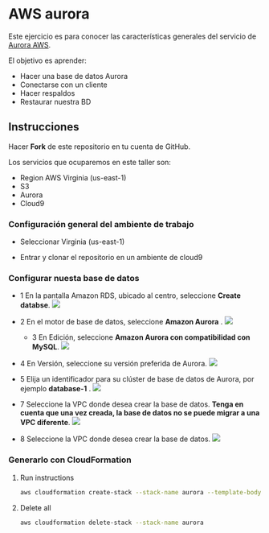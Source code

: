 # AWS aurora

Este ejercicio es para conocer las características generales del servicio de [Aurora AWS](https://aws.amazon.com/es/rds/aurora/).

El objetivo es aprender:
 - Hacer una base de datos Aurora
 - Conectarse con un cliente
 - Hacer respaldos
 - Restaurar nuestra BD


## Instrucciones

Hacer **Fork** de este repositorio en tu cuenta de GitHub.

Los servicios que ocuparemos en este taller son:
 - Region AWS Virginia (us-east-1)
 - S3
 - Aurora
 - Cloud9
 
### Configuración general del ambiente de trabajo
   
   -  Seleccionar Virginia (us-east-1)
   
   -  Entrar y clonar el repositorio en un ambiente de cloud9
    
###  Configurar nuesta base de datos

   - 1  En la pantalla Amazon RDS, ubicado al centro, seleccione **Create databse**.
    ![](https://d1.awsstatic.com/screenshots/10-min-tut-aurora-autoscaling/autoscaling-1.3.1.4f1479d5b9cde064538c4f4aaf479ac893135776.png)
    
 - 2 En el motor de base de datos, seleccione **Amazon Aurora** .
    ![](https://d1.awsstatic.com/screenshots/10-min-tut-aurora-autoscaling/autoscaling-1.4.2f8f85673625fc52b18604f39998742479ea3ace.png)

   - 3 En Edición, seleccione **Amazon Aurora con compatibilidad con MySQL**.
    ![](https://d1.awsstatic.com/screenshots/10-min-tut-aurora-autoscaling/autoscaling-1.4.2f8f85673625fc52b18604f39998742479ea3ace.png)
    
    
  -  4 En Versión, seleccione su versión preferida de Aurora.
    ![](https://d1.awsstatic.com/screenshots/10-min-tut-aurora-autoscaling/autoscaling-1.6.0abf12afd092721466c71329f05ea05ed0204e6c.png)
    
    
  -  5 Elija un identificador para su clúster de base de datos de Aurora, por ejemplo **database-1** .
    ![](https://d1.awsstatic.com/screenshots/10-min-tut-aurora-autoscaling/autoscaling-1.10.5a485df49d06c7aba9d2d442021ac6641c1c1646.png)
    
    
   -  7 Seleccione la VPC donde desea crear la base de datos. 
   **Tenga en cuenta que una vez creada, la base de datos no se puede migrar a una VPC diferente**.
    ![](https://d1.awsstatic.com/screenshots/10-min-tut-aurora-autoscaling/autoscaling-1.13.608f43a3c074e4acf3bd53bac32065fca4cf92db.png)
   
  -  8 Seleccione la VPC donde desea crear la base de datos. 
    ![](https://d1.awsstatic.com/Getting%20Started/Boosting%20Database%20Performance/image065.6fb24cf5a5d42556e7b59e493264453976206c39.png)
    





### Generarlo con CloudFormation

1. Run instructions

    ```bash
	aws cloudformation create-stack --stack-name aurora --template-body file://Aurora.yml --parameters file://stack-01.json
    ```

2. Delete all 

    ```bash
	aws cloudformation delete-stack --stack-name aurora 

    ```



